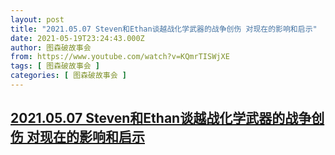 ```yaml
---
layout: post
title: "2021.05.07 Steven和Ethan谈越战化学武器的战争创伤 对现在的影响和启示"
date: 2021-05-19T23:24:43.000Z
author: 图森破故事会
from: https://www.youtube.com/watch?v=KQmrTISWjXE
tags: [ 图森破故事会 ]
categories: [ 图森破故事会 ]
---
```

<!--1621466683000-->
[2021.05.07 Steven和Ethan谈越战化学武器的战争创伤 对现在的影响和启示](https://www.youtube.com/watch?v=KQmrTISWjXE)
------

<div>

</div>
